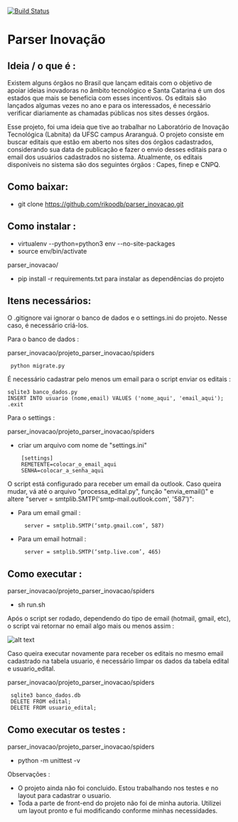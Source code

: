 [![Build Status](https://travis-ci.org/rikoodb/parser_inovacao.svg?branch=master)](https://travis-ci.org/rikoodb/parser_inovacao)
# Parser Inovação

## Ideia / o que é  :
 Existem alguns órgãos no Brasil que lançam editais com o objetivo de apoiar ideias inovadoras no âmbito tecnológico e Santa Catarina é um dos estados que mais se beneficia com esses incentivos. Os editais são lançados algumas vezes no ano e para os interessados, é necessário verificar diariamente as chamadas públicas nos sites desses órgãos.

Esse projeto, foi uma ideia que tive ao trabalhar no Laboratório de Inovação Tecnológica (Labnita) da UFSC campus Araranguá. O projeto consiste em buscar editais que estão em aberto nos sites dos órgãos cadastrados, considerando sua data de publicação e fazer o envio desses editais para o email dos usuários cadastrados no sistema. Atualmente, os editais disponíveis no sistema são dos seguintes órgãos : Capes, finep e CNPQ.

## Como baixar:
 - git clone https://github.com/rikoodb/parser_inovacao.git

## Como instalar :
 - virtualenv --python=python3 env  --no-site-packages
 - source env/bin/activate

parser_inovacao/
 - pip install -r requirements.txt para instalar as dependências do projeto

## Itens necessários:
O .gitignore vai ignorar o banco de dados e o settings.ini do projeto. Nesse caso, é necessário criá-los.

 Para o banco de dados :
  
parser_inovacao/projeto_parser_inovacao/spiders

     python migrate.py
 
 É necessário cadastrar pelo menos um email para o script enviar os editais :
 
    sqlite3 banco_dados.py
    INSERT INTO usuario (nome,email) VALUES ('nome_aqui', 'email_aqui');
    .exit


 Para o settings :

parser_inovacao/projeto_parser_inovacao/spiders

 - criar um arquivo com nome de "settings.ini"
    
        [settings]
    	REMETENTE=colocar_o_email_aqui
    	SENHA=colocar_a_senha_aqui

O script está configurado para receber um email da outlook. Caso queira mudar, vá até o arquivo "processa_edital.py", função "envia_email()" e altere  "server = smtplib.SMTP('smtp-mail.outlook.com', '587')":
 
- Para um email gmail :

        server = smtplib.SMTP(‘smtp.gmail.com’, 587) 

- Para um email hotmail :
 
        server = smtplib.SMTP(‘smtp.live.com’, 465)

## Como executar :
parser_inovacao/projeto_parser_inovacao/spiders
 - sh run.sh
 
 Após o script ser rodado, dependendo do tipo de email (hotmail, gmail, etc), o script vai retornar no email algo mais ou menos assim :

![alt text](https://imagizer.imageshack.com/v2/362x711q90/923/pImORh.png)
 
Caso queira executar novamente para receber os editais no mesmo email cadastrado na tabela usuario, é necessário limpar os dados da tabela edital e usuario_edital.

parser_inovacao/projeto_parser_inovacao/spiders

     sqlite3 banco_dados.db
     DELETE FROM edital;
     DELETE FROM usuario_edital;
	 
## Como executar os testes :
parser_inovacao/projeto_parser_inovacao/spiders
 - python -m unittest -v 

Observações :
 - O projeto ainda não foi concluido. Estou trabalhando nos testes e no layout para cadastrar o usuario.
  - Toda a parte de front-end do projeto não foi de minha autoria. Utilizei um layout pronto e fui modificando conforme minhas necessidades.

